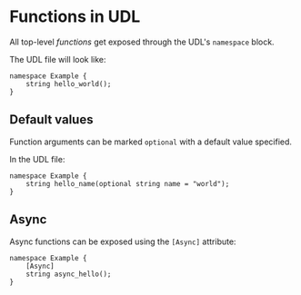 # Functions in UDL

All top-level *functions* get exposed through the UDL's `namespace` block.

The UDL file will look like:

```idl
namespace Example {
    string hello_world();
}
```

## Default values

Function arguments can be marked `optional` with a default value specified.

In the UDL file:

```idl
namespace Example {
    string hello_name(optional string name = "world");
}
```

## Async

Async functions can be exposed using the `[Async]` attribute:

```idl
namespace Example {
    [Async]
    string async_hello();
}
```
